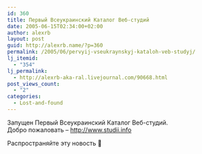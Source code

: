 ```yaml
---
id: 360
title: Первый Всеукраинский Каталог Веб-студий
date: 2005-06-15T02:34:00+02:00
author: alexrb
layout: post
guid: http://alexrb.name/?p=360
permalink: /2005/06/pervyij-vseukraynskyj-kataloh-veb-studyj/
lj_itemid:
  - "354"
lj_permalink:
  - http://alexrb-aka-ral.livejournal.com/90668.html
post_views_count:
  - "2"
categories:
  - Lost-and-found
---
```

Запущен Первый Всеукраинский Каталог Веб-студий.  
Добро пожаловать &#8211; http://www.studii.info

Распространяйте эту новость 🙂